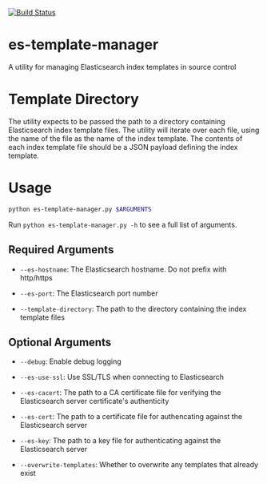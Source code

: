 [![Build Status](https://travis-ci.com/accorvin/es-template-manager.png)](https://travis-ci.com/accorvin/es-template-manager)

# es-template-manager
A utility for managing Elasticsearch index templates in source control

# Template Directory

The utility expects to be passed the path to a directory containing
Elasticsearch index template files. The utility will iterate over each
file, using the name of the file as the name of the index template. The
contents of each index template file should be a JSON payload defining the
index template.

# Usage

```bash
python es-template-manager.py $ARGUMENTS
```

Run `python es-template-manager.py -h` to see a full list of arguments.

## Required Arguments

  * `--es-hostname`: The Elasticsearch hostname. Do not prefix with http/https

  * `--es-port`: The Elasticsearch port number

  * `--template-directory`: The path to the directory containing the index
    template files

## Optional Arguments

  * `--debug`: Enable debug logging

  * `--es-use-ssl`: Use SSL/TLS when connecting to Elasticsearch

  * `--es-cacert`: The path to a CA certificate file for verifying the
    Elasticsearch server certificate's authenticity

  * `--es-cert`: The path to a certificate file for authencating against the
    Elasticsearch server

  * `--es-key`: The path to a key file for authenticating against the
    Elasticsearch server

  * `--overwrite-templates`: Whether to overwrite any templates that already
    exist
